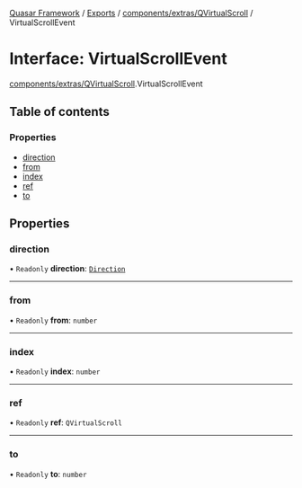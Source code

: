 [Quasar Framework](../index.md) / [Exports](../modules.md) / [components/extras/QVirtualScroll](../modules/components_extras_QVirtualScroll.md) / VirtualScrollEvent

# Interface: VirtualScrollEvent

[components/extras/QVirtualScroll](../modules/components_extras_QVirtualScroll.md).VirtualScrollEvent

## Table of contents

### Properties

- [direction](components_extras_QVirtualScroll.VirtualScrollEvent.md#direction)
- [from](components_extras_QVirtualScroll.VirtualScrollEvent.md#from)
- [index](components_extras_QVirtualScroll.VirtualScrollEvent.md#index)
- [ref](components_extras_QVirtualScroll.VirtualScrollEvent.md#ref)
- [to](components_extras_QVirtualScroll.VirtualScrollEvent.md#to)

## Properties

### direction

• `Readonly` **direction**: [`Direction`](../modules/components_extras_QVirtualScroll.md#direction)

___

### from

• `Readonly` **from**: `number`

___

### index

• `Readonly` **index**: `number`

___

### ref

• `Readonly` **ref**: `QVirtualScroll`

___

### to

• `Readonly` **to**: `number`
